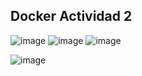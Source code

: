 ## Docker Actividad 2


![image](https://user-images.githubusercontent.com/91189372/223055155-5cb86702-0a8e-4bdf-9409-0a8debbf8830.png)
![image](https://user-images.githubusercontent.com/91189372/223055434-4cdfeaa0-4a37-4e13-8c62-d07582d6c5f2.png)
![image](https://user-images.githubusercontent.com/91189372/223055779-e5d21e7f-a50a-4e70-af81-36be6149a71a.png)

![image](https://user-images.githubusercontent.com/91189372/223063735-cb6e28ec-eec3-4fca-b4a2-784f71c0674e.png)
